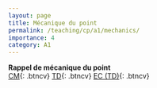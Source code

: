 ```yaml
---
layout: page
title: Mécanique du point
permalink: /teaching/cp/a1/mechanics/
importance: 4
category: A1
---
```


**Rappel de mécanique du point**  
[CM](https://drive.proton.me/urls/4D5YRMA9QM#gZysgC0gbqiX){: .btncv}
[TD](https://drive.proton.me/urls/E2DHCZECKW#TgezWbHmZau1){: .btncv}
[EC (TD)](https://drive.proton.me/urls/M490GS0W40#61HHHZRZ9Bja){: .btncv}